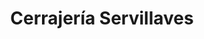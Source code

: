 ---
title: "Cerrajería Servillaves"
url: /ciudad-guayana-puerto-ordaz/cerrajeria-servillaves/
shop: cerrajero
---